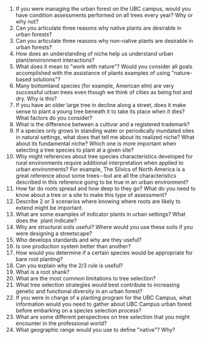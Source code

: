 1.  If you were managing the urban forest on the UBC campus, would you
    have condition assessments performed on all trees every year? Why or
    why not?
2.  Can you articulate three reasons why native plants are desirable in
    urban forests?
3.  Can you articulate three reasons why non-native plants are desirable
    in urban forests?
4.  How does an understanding of niche help us understand urban
    plant/environment interactions?
5.  What does it mean to "work with nature"? Would you consider all
    goals accomplished with the assistance of plants examples of using
    "nature-based solutions"?
6.  Many bottomland species (for example, American elm) are very
    successful urban trees even though we think of cities as being hot
    and dry. Why is this?
7.  If you have an older large tree in decline along a street, does it
    make sense to plant a young tree beneath it to take its place when
    it dies? What factors do you consider?
8.  What is the difference between a cultivar and a registered
    trademark?
9.  If a species only grows in standing water or periodically inundated
    sites in natural settings, what does that tell me about its realized
    niche? What about its fundamental niche? Which one is more important
    when selecting a tree species to plant at a given site?
10. Why might references about tree species characteristics developed
    for rural environments require additional interpretation when
    applied to urban environments? For example, The Silvics of North
    America is a great reference about some trees--but are all the
    characteristics described in this reference going to be true in an
    urban environment?
11. How far do roots spread and how deep to they go? What do you need to
    know about a tree or a site to make this type of assessment?
12. Describe 2 or 3 scenarios where knowing where roots are likely to
    extend might be important.
13. What are some examples of indicator plants in urban settings? What
    does the  plant indicate?
14. Why are structural soils useful? Where would you use these soils if
    you were designing a streetscape?
15. Who develops standards and why are they useful?
16. Is one production system better than another?
17. How would you determine if a certain species would be appropriate
    for bare root planting?
18. Can you explain why the 2/3 rule is useful?
19. What is a root shank?
20. What are the most common limitations to tree selection?
21. What tree selection strategies would best contribute to increasing
    genetic and functional diversity in an urban forest?
22. If you were in charge of a planting program for the UBC Campus, what
    information would you need to gather about UBC Campus urban forest
    before embarking on a species selection process?
23. What are some different perspectives on tree selection that you
    might encounter in the professional world?
24. What geographic range would you use to define "native"? Why?
